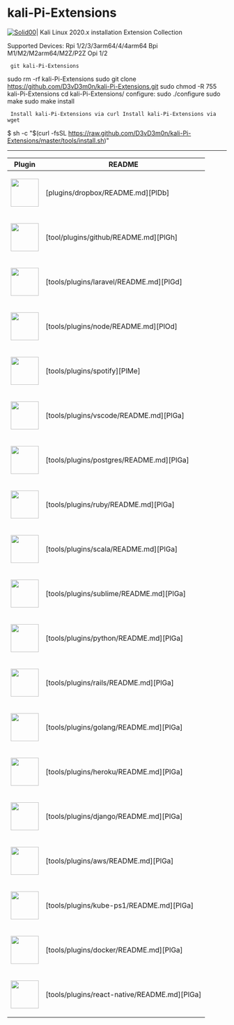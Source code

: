 # kali-Pi-Extensions
[![Solid00](https://raspberry-valley.azurewebsites.net/img/raspibanner.jpg)](https://github.com/D3vD3m0n/)| 
Kali Linux 2020.x installation Extension Collection

Supported Devices:
Rpi 1/2/3/3arm64/4/4arm64
Bpi M1/M2/M2arm64/M2Z/P2Z
Opi 1/2

     git kali-Pi-Extensions 

sudo rm -rf kali-Pi-Extensions
sudo git clone https://github.com/D3vD3m0n/kali-Pi-Extensions.git
sudo chmod -R 755 kali-Pi-Extensions
cd kali-Pi-Extensions/
configure:
sudo ./configure
sudo make
sudo make install

     Install kali-Pi-Extensions via curl Install kali-Pi-Extensions via wget 

$ sh -c "$(curl -fsSL https://raw.github.com/D3vD3m0n/kali-Pi-Extensions/master/tools/install.sh)"

______________________________________________________
| Plugin | README |
| ------ | ------ |
|<p align="left"><img src="https://ohmyz.sh/img/plugin-logos/logo-kubernetes.png" width="64" ></p> | [plugins/dropbox/README.md][PlDb] |
<p align="left"><img src="https://ohmyz.sh/img/plugin-logos/logo-git.png" width="64" ></p>| [tool/plugins/github/README.md][PlGh] |
|<p align="left"><img src="https://ohmyz.sh/img/plugin-logos/logo-laravel.svg" width="64" ></p> | [tools/plugins/laravel/README.md][PlGd] |
|<p align="left"><img src="https://ohmyz.sh/img/plugin-logos/logo-nodejs.svg" width="64" ></p> | [tools/plugins/node/README.md][PlOd] |
|<p align="left"><img src="https://ohmyz.sh/img/plugin-logos/logo-spotify.png" width="64" ></p> | [tools/plugins/spotify][PlMe] |
|<p align="left"><img src="https://ohmyz.sh/img/plugin-logos/logo-vscode.png" width="64" ></p> | [tools/plugins/vscode/README.md][PlGa] |
|<p align="left"><img src="https://ohmyz.sh/img/plugin-logos/logo-postgresql.svg" width="64" ></p> | [tools/plugins/postgres/README.md][PlGa] |
|<p align="left"><img src="https://ohmyz.sh/img/plugin-logos/logo-ruby.svg" width="64" ></p> | [tools/plugins/ruby/README.md][PlGa] |
|<p align="left"><img src="https://ohmyz.sh/img/plugin-logos/logo-scala.png" width="64" ></p> | [tools/plugins/scala/README.md][PlGa] |
|<p align="left"><img src="https://ohmyz.sh/img/plugin-logos/logo-sublime.png" width="64" ></p> | [tools/plugins/sublime/README.md][PlGa] |
|<p align="left"><img src="https://ohmyz.sh/img/plugin-logos/logo-python.svg" width="64" ></p> | [tools/plugins/python/README.md][PlGa] |
|<p align="left"><img src="https://ohmyz.sh/img/plugin-logos/logo-rails.svg" width="64" ></p> | [tools/plugins/rails/README.md][PlGa] |
|<p align="left"><img src="https://ohmyz.sh/img/plugin-logos/logo-go.svg" width="64" ></p> | [tools/plugins/golang/README.md][PlGa] |
|<p align="left"><img src="https://ohmyz.sh/img/plugin-logos/logo-heroku.svg" width="64" ></p> | [tools/plugins/heroku/README.md][PlGa] |
|<p align="left"><img src="https://ohmyz.sh/img/plugin-logos/logo-django.svg" width="64" ></p> | [tools/plugins/django/README.md][PlGa] |
|<p align="left"><img src="https://ohmyz.sh/img/plugin-logos/logo-aws.svg" width="64" ></p> | [tools/plugins/aws/README.md][PlGa] |
|<p align="left"><img src="https://ohmyz.sh/img/plugin-logos/logo-kubernetes.png" width="64" ></p> | [tools/plugins/kube-ps1/README.md][PlGa] |
|<p align="left"><img src="https://ohmyz.sh/img/plugin-logos/logo-docker.png" width="64" ></p> | [tools/plugins/docker/README.md][PlGa] |
|<p align="left"><img src="https://ohmyz.sh/img/plugin-logos/logo-react.png" width="64" ></p> | [tools/plugins/react-native/README.md][PlGa] |
